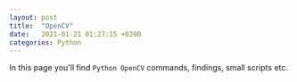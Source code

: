 ```yaml
---
layout: post
title:  "OpenCV"
date:   2021-01-21 01:27:15 +0200
categories: Python
---
```


In this page you'll find `Python OpenCV` commands, findings, small scripts etc.

<style>
.tablelines table, .tablelines td, .tablelines th {
        border: 1px solid black;
        }
</style>